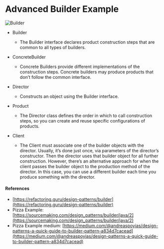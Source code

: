 # Advanced Builder Example

![Builder](https://refactoring.guru/images/patterns/diagrams/builder/structure-2x.png)


- Builder
	- The Builder interface declares product construction steps that are common to all types of builders.

- ConcreteBuilder
	- Concrete Builders provide different implementations of the construction steps. Concrete builders may produce products that don’t follow the common interface.

- Director
	- Constructs an object using the Builder interface.

- Product
	- The Director class defines the order in which to call construction steps, so you can create and reuse specific configurations of products.

- Client
	- The Client must associate one of the builder objects with the director. Usually, it’s done just once, via parameters of the director’s constructor. 
	Then the director uses that builder object for all further construction. However, there’s an alternative approach for when the client passes the builder 
	object to the production method of the director. In this case, you can use a different builder each time you produce something with the director.



	
#### References
-  [https://refactoring.guru/design-patterns/builder](https://refactoring.guru/design-patterns/builder)
-  Pizza Example: [https://sourcemaking.com/design_patterns/builder/java/2](https://sourcemaking.com/design_patterns/builder/java/2)
-  Pizza Example medium: [https://medium.com/@andreaspoyias/design-patterns-a-quick-guide-to-builder-pattern-a834d7cacead](https://medium.com/@andreaspoyias/design-patterns-a-quick-guide-to-builder-pattern-a834d7cacead)

